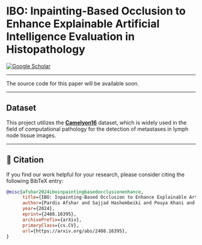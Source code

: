# IBO: Inpainting-Based Occlusion to Enhance Explainable Artificial Intelligence Evaluation in Histopathology

[![Google Scholar](https://img.shields.io/badge/Google%20Scholar-View-blue?style=flat-square&logo=googlescholar)](https://scholar.google.com/scholar_lookup?arxiv_id=2408.16395)

---

The source code for this paper will be available soon. 

---
## Dataset

This project utilizes the **[Camelyon16](https://camelyon16.grand-challenge.org/)** dataset, which is widely used in the field of computational pathology for the detection of metastases in lymph node tissue images.  

---

## 📄 Citation

If you find our work helpful for your research, please consider citing the following BibTeX entry:

```bibtex
@misc{afshar2024iboinpaintingbasedocclusionenhance,
      title={IBO: Inpainting-Based Occlusion to Enhance Explainable Artificial Intelligence Evaluation in Histopathology}, 
      author={Pardis Afshar and Sajjad Hashembeiki and Pouya Khani and Emad Fatemizadeh and Mohammad Hossein Rohban},
      year={2024},
      eprint={2408.16395},
      archivePrefix={arXiv},
      primaryClass={cs.CV},
      url={https://arxiv.org/abs/2408.16395}, 
}
